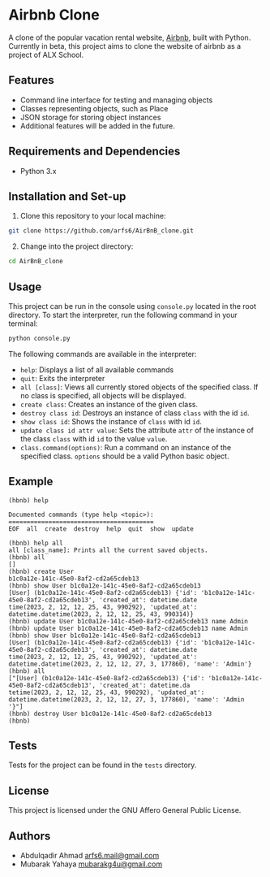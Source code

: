 # Airbnb Clone

A clone of the popular vacation rental website, [Airbnb](https://www.airbnb.com), built with Python. Currently in beta, this project aims to clone the website of airbnb as a project of ALX School.

## Features

- Command line interface for testing and managing objects
- Classes representing objects, such as Place
- JSON storage for storing object instances
- Additional features will be added in the future.

## Requirements and Dependencies

- Python 3.x

## Installation and Set-up

1. Clone this repository to your local machine:

```bash
git clone https://github.com/arfs6/AirBnB_clone.git
```

2. Change into the project directory:

```bash
cd AirBnB_clone
```

## Usage

This project can be run in the console using `console.py` located in the root directory. To start the interpreter, run the following command in your terminal:

```bash
python console.py
```

The following commands are available in the interpreter:

- `help`: Displays a list of all available commands
- `quit`: Exits the interpreter
- `all [class]`: Views all currently stored objects of the specified class. If no class is specified, all objects will be displayed.
- `create class`: Creates an instance of the given class.
- `destroy class id`: Destroys an instance of class `class` with the id `id`.
- `show class id`: Shows the instance of `class` with id `id`.
- `update class id attr value`: Sets the attribute `attr` of the instance of the class `class` with id `id` to the value `value`.
- `class.command(options)`: Run a command on an instance of the specified class. `options` should be a valid Python basic object.

## Example

```shell
(hbnb) help

Documented commands (type help <topic>):
========================================
EOF  all  create  destroy  help  quit  show  update

(hbnb) help all
all [class_name]: Prints all the current saved objects.
(hbnb) all
[]
(hbnb) create User
b1c0a12e-141c-45e0-8af2-cd2a65cdeb13
(hbnb) show User b1c0a12e-141c-45e0-8af2-cd2a65cdeb13
[User] (b1c0a12e-141c-45e0-8af2-cd2a65cdeb13) {'id': 'b1c0a12e-141c-45e0-8af2-cd2a65cdeb13', 'created_at': datetime.date
time(2023, 2, 12, 12, 25, 43, 990292), 'updated_at': datetime.datetime(2023, 2, 12, 12, 25, 43, 990314)}
(hbnb) update User b1c0a12e-141c-45e0-8af2-cd2a65cdeb13 name Admin
(hbnb) update User b1c0a12e-141c-45e0-8af2-cd2a65cdeb13 name Admin
(hbnb) show User b1c0a12e-141c-45e0-8af2-cd2a65cdeb13
[User] (b1c0a12e-141c-45e0-8af2-cd2a65cdeb13) {'id': 'b1c0a12e-141c-45e0-8af2-cd2a65cdeb13', 'created_at': datetime.date
time(2023, 2, 12, 12, 25, 43, 990292), 'updated_at': datetime.datetime(2023, 2, 12, 12, 27, 3, 177860), 'name': 'Admin'}
(hbnb) all
["[User] (b1c0a12e-141c-45e0-8af2-cd2a65cdeb13) {'id': 'b1c0a12e-141c-45e0-8af2-cd2a65cdeb13', 'created_at': datetime.da
tetime(2023, 2, 12, 12, 25, 43, 990292), 'updated_at': datetime.datetime(2023, 2, 12, 12, 27, 3, 177860), 'name': 'Admin
'}"]
(hbnb) destroy User b1c0a12e-141c-45e0-8af2-cd2a65cdeb13
(hbnb)
```

## Tests

Tests for the project can be found in the `tests` directory.

## License

This project is licensed under the GNU Affero General Public License.

## Authors

- Abdulqadir Ahmad arfs6.mail@gmail.com
- Mubarak Yahaya mubarakg4u@gmail.com
